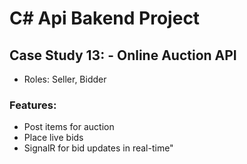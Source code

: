 # C# Api Bakend Project


## Case Study 13: - Online Auction API

- Roles: Seller, Bidder
### Features:
- Post items for auction
- Place live bids
- SignalR for bid updates in real-time"
